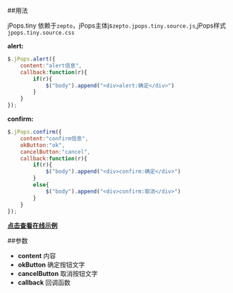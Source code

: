 ##用法

jPops.tiny 依赖于```zepto```，jPops主体js```zepto.jpops.tiny.source.js```,jPops样式```jpops.tiny.source.css```

**alert:**
```js
$.jPops.alert({
    content:"alert信息",
    callback:function(r){
        if(r){
            $("body").append("<div>alert:确定</div>")
        }
    }
});
```

**confirm:**
```js
$.jPops.confirm({
    content:"confirm信息",
    okButton:"ok",
    cancelButton:"cancel",
    callback:function(r){
        if(r){
            $("body").append("<div>confirm:确定</div>")
        }
        else{
            $("body").append("<div>confirm:取消</div>")
        }
    }
});
```

**<a href="http://iancj.com/jPops.tiny/" target="_blank">点击查看在线示例</a>**

##参数

- **content** 内容
- **okButton** 确定按钮文字
- **cancelButton** 取消按钮文字
- **callback** 回调函数
